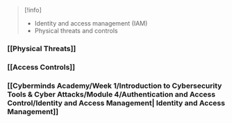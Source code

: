 >[!info]
>- Identity and access management (IAM)
>- Physical threats and controls

### [[Physical Threats]]
### [[Access Controls]]
### [[Cyberminds Academy/Week 1/Introduction to Cybersecurity Tools & Cyber Attacks/Module 4/Authentication and Access Control/Identity and Access Management| Identity and Access Management]]



